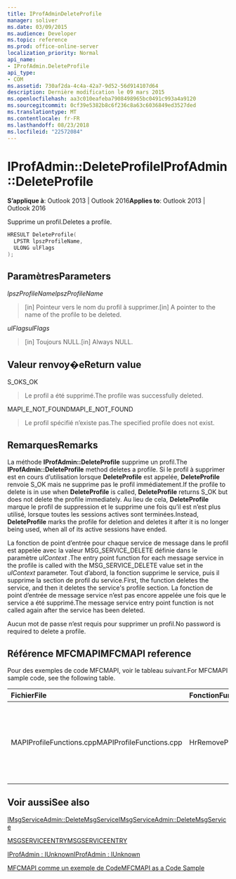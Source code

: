```yaml
---
title: IProfAdminDeleteProfile
manager: soliver
ms.date: 03/09/2015
ms.audience: Developer
ms.topic: reference
ms.prod: office-online-server
localization_priority: Normal
api_name:
- IProfAdmin.DeleteProfile
api_type:
- COM
ms.assetid: 730af2da-4c4a-42a7-9d52-56d914107d64
description: Dernière modification le 09 mars 2015
ms.openlocfilehash: aa3c010eafeba7908498965bc0491c993a4a9120
ms.sourcegitcommit: 0cf39e5382b8c6f236c8a63c6036849ed3527ded
ms.translationtype: MT
ms.contentlocale: fr-FR
ms.lasthandoff: 08/23/2018
ms.locfileid: "22572084"
---
```

# <a name="iprofadmindeleteprofile"></a><span data-ttu-id="c3ad2-103">IProfAdmin::DeleteProfile</span><span class="sxs-lookup"><span data-stu-id="c3ad2-103">IProfAdmin::DeleteProfile</span></span>

  
  
<span data-ttu-id="c3ad2-104">**S’applique à**: Outlook 2013 | Outlook 2016</span><span class="sxs-lookup"><span data-stu-id="c3ad2-104">**Applies to**: Outlook 2013 | Outlook 2016</span></span> 
  
<span data-ttu-id="c3ad2-105">Supprime un profil.</span><span class="sxs-lookup"><span data-stu-id="c3ad2-105">Deletes a profile.</span></span>
  
```cpp
HRESULT DeleteProfile(
  LPSTR lpszProfileName,
  ULONG ulFlags
);
```

## <a name="parameters"></a><span data-ttu-id="c3ad2-106">Paramètres</span><span class="sxs-lookup"><span data-stu-id="c3ad2-106">Parameters</span></span>

 <span data-ttu-id="c3ad2-107">_lpszProfileName_</span><span class="sxs-lookup"><span data-stu-id="c3ad2-107">_lpszProfileName_</span></span>
  
> <span data-ttu-id="c3ad2-108">[in] Pointeur vers le nom du profil à supprimer.</span><span class="sxs-lookup"><span data-stu-id="c3ad2-108">[in] A pointer to the name of the profile to be deleted.</span></span>
    
 <span data-ttu-id="c3ad2-109">_ulFlags_</span><span class="sxs-lookup"><span data-stu-id="c3ad2-109">_ulFlags_</span></span>
  
> <span data-ttu-id="c3ad2-110">[in] Toujours NULL.</span><span class="sxs-lookup"><span data-stu-id="c3ad2-110">[in] Always NULL.</span></span> 
    
## <a name="return-value"></a><span data-ttu-id="c3ad2-111">Valeur renvoy�e</span><span class="sxs-lookup"><span data-stu-id="c3ad2-111">Return value</span></span>

<span data-ttu-id="c3ad2-112">S_OK</span><span class="sxs-lookup"><span data-stu-id="c3ad2-112">S_OK</span></span> 
  
> <span data-ttu-id="c3ad2-113">Le profil a été supprimé.</span><span class="sxs-lookup"><span data-stu-id="c3ad2-113">The profile was successfully deleted.</span></span>
    
<span data-ttu-id="c3ad2-114">MAPI_E_NOT_FOUND</span><span class="sxs-lookup"><span data-stu-id="c3ad2-114">MAPI_E_NOT_FOUND</span></span> 
  
> <span data-ttu-id="c3ad2-115">Le profil spécifié n’existe pas.</span><span class="sxs-lookup"><span data-stu-id="c3ad2-115">The specified profile does not exist.</span></span>
    
## <a name="remarks"></a><span data-ttu-id="c3ad2-116">Remarques</span><span class="sxs-lookup"><span data-stu-id="c3ad2-116">Remarks</span></span>

<span data-ttu-id="c3ad2-117">La méthode **IProfAdmin::DeleteProfile** supprime un profil.</span><span class="sxs-lookup"><span data-stu-id="c3ad2-117">The **IProfAdmin::DeleteProfile** method deletes a profile.</span></span> <span data-ttu-id="c3ad2-118">Si le profil à supprimer est en cours d’utilisation lorsque **DeleteProfile** est appelée, **DeleteProfile** renvoie S_OK mais ne supprime pas le profil immédiatement.</span><span class="sxs-lookup"><span data-stu-id="c3ad2-118">If the profile to delete is in use when **DeleteProfile** is called, **DeleteProfile** returns S_OK but does not delete the profile immediately.</span></span> <span data-ttu-id="c3ad2-119">Au lieu de cela, **DeleteProfile** marque le profil de suppression et le supprime une fois qu’il est n’est plus utilisé, lorsque toutes les sessions actives sont terminées.</span><span class="sxs-lookup"><span data-stu-id="c3ad2-119">Instead, **DeleteProfile** marks the profile for deletion and deletes it after it is no longer being used, when all of its active sessions have ended.</span></span> 
  
<span data-ttu-id="c3ad2-120">La fonction de point d’entrée pour chaque service de message dans le profil est appelée avec la valeur MSG_SERVICE_DELETE définie dans le paramètre _ulContext_ .</span><span class="sxs-lookup"><span data-stu-id="c3ad2-120">The entry point function for each message service in the profile is called with the MSG_SERVICE_DELETE value set in the  _ulContext_ parameter.</span></span> <span data-ttu-id="c3ad2-121">Tout d’abord, la fonction supprime le service, puis il supprime la section de profil du service.</span><span class="sxs-lookup"><span data-stu-id="c3ad2-121">First, the function deletes the service, and then it deletes the service's profile section.</span></span> <span data-ttu-id="c3ad2-122">La fonction de point d’entrée de message service n’est pas encore appelée une fois que le service a été supprimé.</span><span class="sxs-lookup"><span data-stu-id="c3ad2-122">The message service entry point function is not called again after the service has been deleted.</span></span> 
  
<span data-ttu-id="c3ad2-123">Aucun mot de passe n’est requis pour supprimer un profil.</span><span class="sxs-lookup"><span data-stu-id="c3ad2-123">No password is required to delete a profile.</span></span>
  
## <a name="mfcmapi-reference"></a><span data-ttu-id="c3ad2-124">Référence MFCMAPI</span><span class="sxs-lookup"><span data-stu-id="c3ad2-124">MFCMAPI reference</span></span>

<span data-ttu-id="c3ad2-125">Pour des exemples de code MFCMAPI, voir le tableau suivant.</span><span class="sxs-lookup"><span data-stu-id="c3ad2-125">For MFCMAPI sample code, see the following table.</span></span>
  
|<span data-ttu-id="c3ad2-126">**Fichier**</span><span class="sxs-lookup"><span data-stu-id="c3ad2-126">**File**</span></span>|<span data-ttu-id="c3ad2-127">**Fonction**</span><span class="sxs-lookup"><span data-stu-id="c3ad2-127">**Function**</span></span>|<span data-ttu-id="c3ad2-128">**Commentaire**</span><span class="sxs-lookup"><span data-stu-id="c3ad2-128">**Comment**</span></span>|
|:-----|:-----|:-----|
|<span data-ttu-id="c3ad2-129">MAPIProfileFunctions.cpp</span><span class="sxs-lookup"><span data-stu-id="c3ad2-129">MAPIProfileFunctions.cpp</span></span>  <br/> |<span data-ttu-id="c3ad2-130">HrRemoveProfile</span><span class="sxs-lookup"><span data-stu-id="c3ad2-130">HrRemoveProfile</span></span>  <br/> |<span data-ttu-id="c3ad2-131">MFCMAPI utilise la méthode **IProfAdmin::DeleteProfile** pour supprimer le profil sélectionné.</span><span class="sxs-lookup"><span data-stu-id="c3ad2-131">MFCMAPI uses the **IProfAdmin::DeleteProfile** method to delete the selected profile.</span></span>  <br/> |
   
## <a name="see-also"></a><span data-ttu-id="c3ad2-132">Voir aussi</span><span class="sxs-lookup"><span data-stu-id="c3ad2-132">See also</span></span>



[<span data-ttu-id="c3ad2-133">IMsgServiceAdmin::DeleteMsgService</span><span class="sxs-lookup"><span data-stu-id="c3ad2-133">IMsgServiceAdmin::DeleteMsgService</span></span>](imsgserviceadmin-deletemsgservice.md)
  
[<span data-ttu-id="c3ad2-134">MSGSERVICEENTRY</span><span class="sxs-lookup"><span data-stu-id="c3ad2-134">MSGSERVICEENTRY</span></span>](msgserviceentry.md)
  
[<span data-ttu-id="c3ad2-135">IProfAdmin : IUnknown</span><span class="sxs-lookup"><span data-stu-id="c3ad2-135">IProfAdmin : IUnknown</span></span>](iprofadminiunknown.md)


[<span data-ttu-id="c3ad2-136">MFCMAPI comme un exemple de Code</span><span class="sxs-lookup"><span data-stu-id="c3ad2-136">MFCMAPI as a Code Sample</span></span>](mfcmapi-as-a-code-sample.md)

